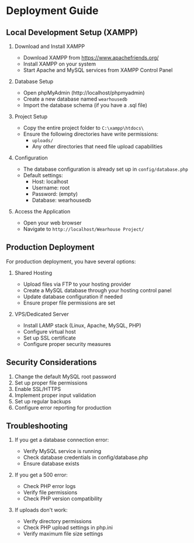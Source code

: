 # Deployment Guide

## Local Development Setup (XAMPP)

1. Download and Install XAMPP
   - Download XAMPP from https://www.apachefriends.org/
   - Install XAMPP on your system
   - Start Apache and MySQL services from XAMPP Control Panel

2. Database Setup
   - Open phpMyAdmin (http://localhost/phpmyadmin)
   - Create a new database named `wearhousedb`
   - Import the database schema (if you have a .sql file)

3. Project Setup
   - Copy the entire project folder to `C:\xampp\htdocs\`
   - Ensure the following directories have write permissions:
     - `uploads/`
     - Any other directories that need file upload capabilities

4. Configuration
   - The database configuration is already set up in `config/database.php`
   - Default settings:
     - Host: localhost
     - Username: root
     - Password: (empty)
     - Database: wearhousedb

5. Access the Application
   - Open your web browser
   - Navigate to `http://localhost/Wearhouse Project/`

## Production Deployment

For production deployment, you have several options:

1. Shared Hosting
   - Upload files via FTP to your hosting provider
   - Create a MySQL database through your hosting control panel
   - Update database configuration if needed
   - Ensure proper file permissions are set

2. VPS/Dedicated Server
   - Install LAMP stack (Linux, Apache, MySQL, PHP)
   - Configure virtual host
   - Set up SSL certificate
   - Configure proper security measures

## Security Considerations

1. Change the default MySQL root password
2. Set up proper file permissions
3. Enable SSL/HTTPS
4. Implement proper input validation
5. Set up regular backups
6. Configure error reporting for production

## Troubleshooting

1. If you get a database connection error:
   - Verify MySQL service is running
   - Check database credentials in config/database.php
   - Ensure database exists

2. If you get a 500 error:
   - Check PHP error logs
   - Verify file permissions
   - Check PHP version compatibility

3. If uploads don't work:
   - Verify directory permissions
   - Check PHP upload settings in php.ini
   - Verify maximum file size settings 